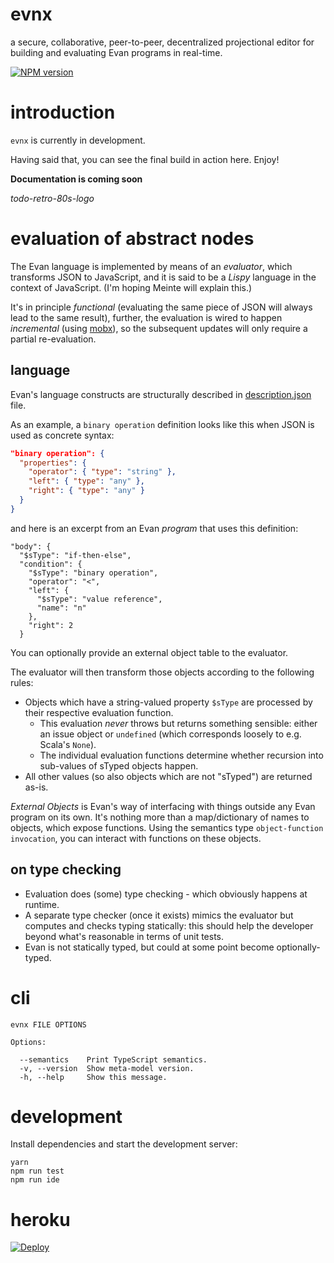 # evnx

a secure, collaborative, peer-to-peer, decentralized projectional editor for building and evaluating Evan programs in real-time.

[![NPM version](https://badge.fury.io/js/evnx.svg)](http://badge.fury.io/js/evnx)

# introduction

`evnx` is currently in development.

Having said that, you can see the final build in action here. Enjoy!

**Documentation is coming soon**

*todo-retro-80s-logo*

# evaluation of abstract nodes

The Evan language is implemented by means of an *evaluator*, which transforms JSON to JavaScript, and it is said to be a *Lispy* language in the context of JavaScript. (I'm hoping Meinte will explain this.)

It's in principle *functional* (evaluating the same piece of JSON will always lead to the same result), further, the evaluation is wired to happen *incremental* (using [mobx](https://github.com/mobxjs/mobx)), so the subsequent updates will only require a partial re-evaluation.

## language

Evan's language constructs are structurally described in [description.json](./description.json) file.

As an example, a `binary operation` definition looks like this when JSON is used as concrete syntax:

```json
"binary operation": {
  "properties": {
    "operator": { "type": "string" },
    "left": { "type": "any" },
    "right": { "type": "any" }
  }
}
```

and here is an excerpt from an Evan _program_ that uses this definition:

```
"body": {
  "$sType": "if-then-else",
  "condition": {
    "$sType": "binary operation",
    "operator": "<",
    "left": {
      "$sType": "value reference",
      "name": "n"
    },
    "right": 2
  }
```

You can optionally provide an external object table to the evaluator.

The evaluator will then transform those objects according to the following rules:

* Objects which have a string-valued property `$sType` are processed by their respective evaluation function.
  * This evaluation *never* throws but returns something sensible: either an issue object or `undefined` (which corresponds loosely to e.g. Scala's `None`).
  * The individual evaluation functions determine whether recursion into sub-values of sTyped objects happen.
* All other values (so also objects which are not "sTyped") are returned as-is.

_External Objects_ is Evan's way of interfacing with things outside any Evan program on its own. It's nothing more than a map/dictionary of names to objects, which expose functions. Using the semantics type `object-function invocation`, you can interact with functions on these objects.

## on type checking

* Evaluation does (some) type checking - which obviously happens at runtime.
* A separate type checker (once it exists) mimics the evaluator but computes and checks typing statically: this should help the developer beyond what's reasonable in terms of unit tests.
* Evan is not statically typed, but could at some point become optionally-typed.

# cli

```
evnx FILE OPTIONS

Options:

  --semantics    Print TypeScript semantics.
  -v, --version  Show meta-model version.
  -h, --help     Show this message.
```

# development

Install dependencies and start the development server:

```
yarn
npm run test
npm run ide
```

# heroku

[![Deploy](https://www.herokucdn.com/deploy/button.png)](https://heroku.com/deploy)
